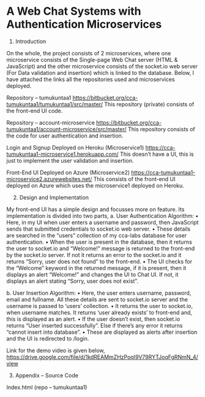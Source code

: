 # A Web Chat Systems with Authentication Microservices

1. Introduction

On the whole, the project consists of 2 microservices, where one microservice consists of the Single-page Web Chat server (HTML & JavaScript) and the other microservice consists of the socket.io web server (For Data validation and insertion) which is linked to the database.
Below, I have attached the links all the repositories used and microservices deployed.

Repository – tumukuntaa1
https://bitbucket.org/cca-tumukuntaa1/tumukuntaa1/src/master/
This repository (private) consists of the front-end UI code.

Repository – account-microservice 
https://bitbucket.org/cca-tumukuntaa1/account-microservice/src/master/
This repository consists of the code for user authentication and insertion.

Login and Signup Deployed on Heroku (Microservice1)
https://cca-tumukuntaa1-microservice1.herokuapp.com/
This doesn’t have a UI, this is just to implement the user validation and insertion.

Front-End UI Deployed on Azure (Microservice2)
https://cca-tumukuntaa1-microservice2.azurewebsites.net/
This consists of the front-end UI deployed on Azure which uses the microservice1 deployed on Heroku.

 
2. Design and Implementation

My front-end UI has a simple design and focusses more on feature.
Its implementation is divided into two parts,
a. User Authentication 
Algorithm:
•	Here, in my UI when user enters a username and password, then JavaScript sends that submitted credentials to socket.io web server.
•	These details are searched in the “users” collection of my cca-labs database for user authentication.
•	When the user is present in the database, then it returns the user to socket.io and “Welcome!” message is returned to the front-end by the socket.io server. If not it returns an error to the socket.io and it returns “Sorry, user does not found” to the front-end. 
•	The UI checks for the “Welcome” keyword in the returned message, if it is present, then it displays an alert “Welcome!” and changes the UI to Chat UI. If not, it displays an alert stating “Sorry, user does not exist”.

b. User Insertion 
Algorithm:
•	Here, the user enters username, password, email and fullname. All these details are sent to socket.io server and the username is passed to ‘users’ collection.
•	 It returns the user to socket.io, when username matches. It returns ‘user already exists’ to front-end and, this is displayed as an alert. 
•	If the user doesn’t exist, then socket.io returns “User inserted successfully”. Else if there’s any error it returns “cannot insert into database”.
•	These are displayed as alerts after insertion and the UI is redirected to /login.

Link for the demo video is given below,
https://drive.google.com/file/d/1kdREAMmZHzPoqI9V79RYTJoqFgRNmN_4/view

3. Appendix – Source Code

Index.html (repo – tumukuntaa1)
<!DOCTYPE html>
<html>
    <head lang="en">
        <meta charset="utf-8">
        <title>CCA-Assignment of Abhinava K. Tumukunta</title>
        <link rel="stylesheet" href="https://udayton-cloud.bitbucket.io/style3.css">
        <script src="https://udayton-cloud.bitbucket.io/clock.js"></script>
        <script src="https://code.jquery.com/jquery-3.5.1.min.js" crossorigin="anonymous"></script>
        <style>
            .button{
                background-color: #4CAF50;
                border: none;
                color: white;
                padding: 5px;
                text-align: center;
                text-decoration: none;
                display: inline-block;
                font-size: 12px;
                margin: 4px 2px;
                cursor: pointer;
            }
            .round{
                border-radius: 8px;
            }
            #response{
                background-color: #FF9800;
            }
        </style>
        <script src="/socket.io/socket.io.js"></script> 
        <script>
            var socketio=io();
            socketio.on("login",(data)=>{
                if(data.includes("Welcome")){
                    $('#chat-page').show();
                    $('#login').hide();
                }else{
                    alert(data);
                }
            });

            socketio.on("signup",(data)=>{
                console.log(data)
                if(data.includes("success")){
                    $('#login').show();
                    $('#signup').hide();
                    alert("signup done!, you can login now.");
                }else{
                    alert(data);
                }
            })
        </script>  
    </head>
    <body>
        <div class="container wrapper">
        <div class="top">
        <h1>Cloud Computing and Applications</h1>
        <h2>Individual Assignment By Abhinava K Tumukunta</h2>
        <div id="email" onclick="showhideEmail()">Show my email</div></div>
        <script src='email1.js'></script>
        <div class="wrapper">
        <div class="menubar">
        <p>Just a demo HTML page.</p>
        <div id="mydiv"
                onclick="document.getElementById('mydiv').innerHTML= 'Clicked time: '+Date()">
            Click here for Current time
        </div>
        <div id="digital-clock"></div>
        <script>
            function displayTime(){
                document.getElementById('digital-clock').innerHTML='Current time:' + new Date();
            }
            setInterval(displayTime,500);
        </script>
        </div>
        <div class="main">
        <canvas id="analog-clock" width="150" height="150" style="background-color: #999"></canvas>
        <script>
            var canvas = document.getElementById("analog-clock");
            var ctx = canvas.getContext("2d");
            var radius=canvas.height /2;
            ctx.translate(radius, radius);
            radius = radius * 0.9;
            setInterval(drawClock, 1000);

            function drawClock(){
                drawFace(ctx, radius);
                drawNumbers(ctx, radius);
                drawTime(ctx, radius);
            }
        </script>
        <div id="login">
            <form>
                <h3>LOGIN</h3>
                <input name="username" placeholder="USERNAME" id="username-login"><br>
                <input name="password" placeholder="PASSWORD"  id="password-login" type="password"><br>
                <div class="button" onclick="login()">LOGIN</div>
                <p>Don't have an account? <a href="#" onclick="$('#signup').show(); $('#chat-page').hide(); $('#login').hide();">Signup!</a></p>
            </form>
            <script>
                function login(){

                    socketio.emit("login",{"username":$('#username-login').val(),"password":$('#password-login').val()});
                    
                }
            </script>
        </div>

        <div id="signup">
            <form>
                <h3>SIGNUP</h3>
                <input name="username" placeholder="USERNAME" id="username"><br>
                <input name="password" placeholder="PASSWORD"  id="password" type="password"><br>
                <input name="email" placeholder="EMAIL" id="email" type="email"><br>
                <input name="fullname" placeholder="FULL NAME"  id="fullname"><br>
                <div class="button" onclick="signup()">SIGNUP</div>
            
            </form>
            <script>
                function signup(){

                    alert($('#username').val())
                    socketio.emit("signup",{"username" : $('#username').val() , "password" : $('#password').val(),
            "email" : $('#email').val(), "fullname" : $('#fullname').val()});
                   
                }
            </script>
        </div>

        <div id="chat-page">
            <form>
            <h3>Chat Client</h3><br>
            Chat message:<input name="data" onkeyup="socketio.emit('typing')" onkeypress="checkEnter(event)" id="data">
            <input class="button round" type="button" value="Send" onclick="send()">
            <div id="typing"></div>
            <div id="online"></div>
            <div id="response"></div>
            <script>
                function send(){
                    var input=$('#data').val();
                    if (input.length == 0){return;}
                    socketio.emit("message",input)
                    $("#data").val("")
                }
                socketio.on("message",(data)=>{
                    $("#response").append(data+"<br>");
                })
                socketio.on("typing",function(data){
                    $("#typing").html(data);
                    setTimeout(()=>{$("#typing").html("<br>")},500);
                });
                socketio.on("online",(data)=>{
                    $("#online").html(data+"<br>");
                });
                function checkEnter(event){
                    if(event.keyCode==13) send();
                }
            </script>
            <!--<script>
                function jQueryAjax(){
                    var input=$("#data").val();
                    if (input.length == 0){return;}
                    $.get("echo.php?data="+input,
                        function(result){
                            $("#response").html("Response from server:"+result);
                        });
                        $("#data").val("");
                }
                function jQueryAjaxPost(){
                    var input=$("#data").val();
                    if (input.length == 0){return;}
                    $.post("echo.php",
                    {data: input},
                    function(result){
                        $("#response").html("Response from server:"+result);
                    });
                    $("#data").val("");
                }
            </script>-->
        </form>
        <script>
            $('#chat-page').hide();
            $('#signup').hide();
        </script>
    </div>
        <!--
        <script>
            function getEcho(){
                var input = document.getElementById("data").value;
                if (input.length ==0){
                    return;
                }
                var xhttp= new XMLHttpRequest();
                xhttp.onreadystatechange = function() {
                    if( this.readyState == 4 && this.status== 200){
                        console.log("Received data="+ xhttp.responseText);
                        document.getElementById("response").innerText= "Response from server:"+ xhttp.responseText;
                    }
                }
                xhttp.open("GET","echo.php?data="+input,true);
                xhttp.send();
                document.getElementById("data").value="";
            }
        </script>-->
        </div>
        </div>
        </div>
    </body>
</html>

Index.js (repo – tumukuntaa1)
const express = require('express')
const needle = require('needle');
const app = express()
const MongoClient = require('mongodb').MongoClient;
const mongourl = "mongodb+srv://cca-tumukuntaa1:saireddy16@cca-tumukuntaa1.lvn4k.mongodb.net/cca-labs?retryWrites=true&w=majority";
const dbClient = new MongoClient(mongourl,{useNewUrlParser: true, useUnifiedTopology: true});
dbClient.connect(err=>{ 
    if(err) 
        throw err;
    console.log("Connected to the MongoDB cluster");
})
const cors = require('cors')
app.use(cors())
var port = process.env.PORT || 8080;
const http = require('http').Server(app).listen(port)
app.use(express.static('static'))
app.use(express.urlencoded({extended: false}))

app.get('/',(req,res)=>{
    res.sendFile(__dirname+'/static/chatclient/index.html');
})

app.get('/echo.php',function(req,res){
    var data = req.query.data
    res.send(data)
})

app.post('/echo.php',function(req,res){
    var data = req.body['data']
    res.send(data)
})
app.get('/uscities-search',(req,res)=>{
    res.send("US City search in Microservice by Abhinava K. Tumukunta");
})
let fields = {_id: false,
    zips : true,
    city : true,
    state_id: true,
    state_name: true,
    county_name: true,
    timezone: true};
    app.get('/uscities-search/:zips(\\d{1,5})', function(req,res){
        const db = dbClient.db();
        let zipRegEx = new RegExp(req.params.zips);
        const cursor = db.collection("uscities").find({zips:zipRegEx}).project(fields);
        cursor.toArray(function(err, results){
            console.log(results);
            res.send(results);
        });
    });
    app.get('/uscities-search/:city', function(req,res){
        const db = dbClient.db();
        let cityRegEx = new RegExp(req.params.city, 'i');
        const cursor = db.collection("uscities").find({city:cityRegEx}).project(fields);
        cursor.toArray(function(err, results){
            console.log(results);
            res.send(results);
        });
    });
const io = require('socket.io')(http);
console.log("socket.io server is running on port "+port);
app.get("/chat",(req,res)=>{
    res.sendFile(__dirname+'/static/chatclient/index.html')
})
io.on('connection',(socketclient)=>{
    console.log('A new client is connected!');
    socketclienthandler(socketclient)
})

function socketclienthandler(socketclient){
    socketclient.on("message", (data)=>{
        console.log('Data from a client: '+data);
        io.emit("message",`${socketclient.id} says: ${data}`)
    });
    socketclient.on("typing", ()=>{
        console.log(`${socketclient.id} is typing ...  `);
        socketclient.broadcast.emit("typing",`${socketclient.id} is typing ...`)
    });
    var onlineClients = Object.keys(io.sockets.sockets).length;
    var welcomeMessage = `${socketclient.id} is connected! Number of connected clients: ${onlineClients}`;
    console.log(welcomeMessage);
    io.emit("online",welcomeMessage); 
    socketclient.on('disconnect', ()=>{
        var onlineClients = Object.keys(io.sockets.sockets).length;
        var byeMessage = `${socketclient.id} is disconnected! Number of connected clients: ${onlineClients}`;
        console.log(byeMessage);
        io.emit("online",byeMessage); 
    });

    socketclient.on('login', (data)=>{
        console.log(data)
        needle('post', 'https://cca-tumukuntaa1-microservice1.herokuapp.com/login', data, {json: true}).then((res) => {
            console.log(`Status: ${res.statusCode}`);
            console.log('Body: ', res.body);
            socketclient.emit("login", res.body)
        }).catch((err) => {
            console.error(err);
        });
    });

    socketclient.on('signup', (data)=>{
        console.log(data)
        needle('post', 'https://cca-tumukuntaa1-microservice1.herokuapp.com/signup', data, {json: true}).then((res) => {
            console.log(`Status: ${res.statusCode}`);
            console.log('Body: ', Object.keys(res));
            socketclient.emit("signup", res.body)
        }).catch((err) => {
            console.error(err);
        });
    });
}
 
Index.js (repo – account-microservice)
const express=require('express')
const app=express()
var port= process.env.PORT || 8080;
const cors=require('cors')
app.use(cors())
app.use(express.json());
app.use(express.static('static'))
app.listen(port,() =>
console.log('Http Server with Express.js is listening on port: '+port))
const MongoClient = require('mongodb').MongoClient
const mongourl = "mongodb+srv://cca-tumukuntaa1:saireddy16@cca-tumukuntaa1.lvn4k.mongodb.net/cca-labs?retryWrites=true&w=majority"
const dbClient = new MongoClient(mongourl, {useNewUrlParser: true, useUnifiedTopology:true});
dbClient.connect(err=> {
    if (err) throw err;
    console.log("Connected to MongoDB Cluster!");
});
app.post('/',(req,res)=>{
    res.sendFile('https://cca-tumukuntaa1-microservice1.herokuapp.com/');
})
app.post('/signup',(req,res)=>{
    const db = dbClient.db();
    console.log(req.body)
    const {username,password,fullname,email} = req.body; //input
    console.log('/singup->req.body.username:'+username);
    console.log('/singup->req.body.username:'+username);    
    db.collection("users").findOne({username:username},(err,user)=>{
            if(user){
                res.send("User already exists!")
            }
            else{
                let newUser = {username:username,password:password,fullname:fullname,email:email};
                db.collection("users").insertOne(newUser,(err,result)=>{
                    if(err){
                        res.send("Cannot insert into database.")
                    }
                    res.send("User inserted successfully.")
                });
            }
        });
})

app.post('/login',(req,res)=>{
    const db = dbClient.db();
    const {username,password} = req.body;
    console.log('/signup->req.body.username:'+username);
    db.collection("users").findOne({username:username, password : password},(err,user)=>{
            if(user){
                res.send("Welcome!")
            }
            else{
                res.send("Sorry, user does not exist.")
            }
        });
})

app.get('/echo.php',function (req,res){
    var data= req.query.data
    res.send(data)
})

app.post('/echo.php',function (req,res){
    var data= req.body['data']
    res.send(data)
})
let fields={_id:false,
    zips:true,
    city:true,
    state_id:true,
    state_name:true,
    county_name:true,
    timezone:true
}
app.get('/uscities-search/:zips(\\d{1,5})',function (req,res){
    const db = dbClient.db();
    let zipRegExp = new RegExp(req.params.zips);
    const cursor = db.collection("uscities").find({zips:zipRegExp}).project(fields);
    cursor.toArray(function(err, results){
        console.log(results)
        res.send(results)
    })
})
app.get('/uscities-search/:city',function (req,res){
    const db = dbClient.db();
    let cityRegExp = new RegExp(req.params.city,'i');
    const cursor = db.collection("uscities").find({city:cityRegExp}).project(fields);
    cursor.toArray(function(err, results){
        console.log(results)
        res.send(results)
    })})

    P.S: Previously, I used bitbucket for version control/ source code management, now I have uploaded it to GitHub!! Hope it is useful for anyone of you!
